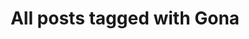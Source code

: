 ---
layout: tag
title: "All posts tagged with Gona"
permalink: /weblog/tags/gona/
taxonomy: Gona
---